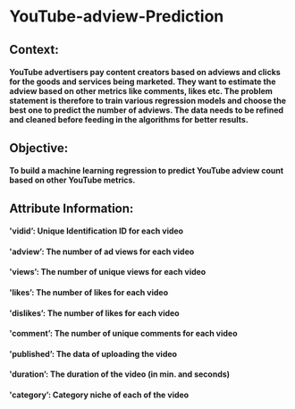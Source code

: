 # YouTube-adview-Prediction

## **Context:**
  ####     **YouTube advertisers pay content creators based on adviews and clicks for the goods and services being marketed. They want to estimate the adview based on other metrics like comments, likes etc. The problem statement is therefore to train various regression models and choose the best one to predict the number of adviews. The data needs to be refined and cleaned before feeding in the algorithms for better results.**  ####

## **Objective:**
 ####          To build a machine learning regression to predict YouTube adview count based on other YouTube metrics.

## **Attribute Information:**
 ####                     'vidid’: Unique Identification ID for each video 
 ####                     'adview’: The number of ad views for each video   
 ####                     'views’: The number of unique views for each video
 ####                     'likes’: The number of likes for each video
 ####                     'dislikes’: The number of likes for each video
####                      'comment’: The number of unique comments for each video
####                      'published’: The data of uploading the video
####                      'duration’: The duration of the video (in min. and seconds)
####                      'category’: Category niche of each of the video


